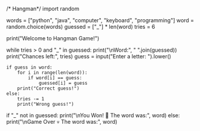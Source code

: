 /* Hangman*/
import random

words = ["python", "java", "computer", "keyboard", "programming"]
word = random.choice(words)
guessed = ["_"] * len(word)
tries = 6

print("Welcome to Hangman Game!")

while tries > 0 and "_" in guessed:
    print("\nWord:", " ".join(guessed))
    print("Chances left:", tries)
    guess = input("Enter a letter: ").lower()

    if guess in word:
        for i in range(len(word)):
            if word[i] == guess:
                guessed[i] = guess
        print("Correct guess!")
    else:
        tries -= 1
        print("Wrong guess!")

if "_" not in guessed:
    print("\nYou Won! 🎉 The word was:", word)
else:
    print("\nGame Over 💀 The word was:", word)
